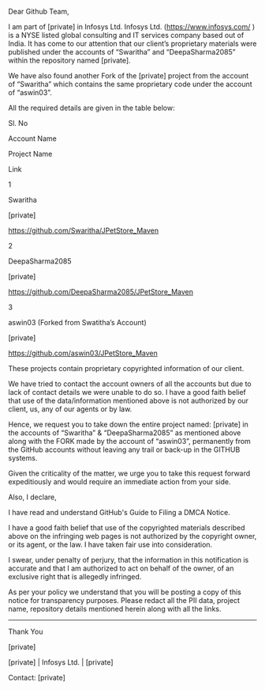 Dear Github Team,

I am part of [private] in Infosys Ltd.  Infosys Ltd. (https://www.infosys.com/ )  is a NYSE listed global consulting and IT services company based out of India. It has come to our attention that our client’s proprietary materials were published under the accounts of “Swaritha” and “DeepaSharma2085” within the repository named [private].

We have also found another Fork of the [private] project from the account of “Swaritha” which contains the same proprietary code under the account of “aswin03”.

All the required details are given in the table below:

Sl. No

Account Name

Project Name

Link

1

Swaritha

[private]

https://github.com/Swaritha/JPetStore_Maven

2

DeepaSharma2085

[private]

https://github.com/DeepaSharma2085/JPetStore_Maven

3

aswin03 (Forked from Swatitha’s Account)

[private]

https://github.com/aswin03/JPetStore_Maven

These projects contain proprietary copyrighted information of our client.

We have tried to contact the account owners of all the accounts but due to lack of contact details we were unable to do so. I have a good faith belief that use of the data/information mentioned above is not authorized by our client, us, any of our agents or by law.

Hence, we request you to take down the entire project named: [private] in the accounts of “Swaritha” & “DeepaSharma2085” as mentioned above  along with the FORK made by the account of “aswin03”, permanently from the GitHub accounts without leaving any trail or back-up in the GITHUB systems.

Given the criticality of the matter, we urge you to take this request forward expeditiously and would require an immediate action from your side.

 

Also, I declare,

I have read and understand GitHub's Guide to Filing a DMCA Notice.

I have a good faith belief that use of the copyrighted materials described above on the infringing web pages is not authorized by the copyright owner, or its agent, or the law. I have taken fair use into consideration.

I swear, under penalty of perjury, that the information in this notification is accurate and that I am authorized to act on behalf of the owner, of an exclusive right that is allegedly infringed.

 

As per your policy we understand that you will be posting a copy of this notice for transparency purposes. Please redact all the PII data, project name, repository details mentioned herein along with all the links.

___________________________________________________________________________________________________________

 

Thank You

[private]

[private] | Infosys Ltd. | [private]

Contact: [private]
